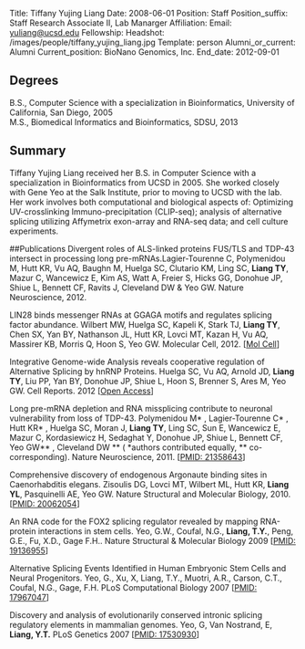 Title: Tiffany Yujing Liang
Date: 2008-06-01
Position: Staff
Position_suffix: Staff Research Associate II, Lab Manarger
Affiliation:
Email: yuliang@ucsd.edu
Fellowship:
Headshot: /images/people/tiffany_yujing_liang.jpg
Template: person
Alumni_or_current: Alumni
Current_position: BioNano Genomics, Inc.
End_date: 2012-09-01
<!-- Status: draft -->

## Degrees
B.S., Computer Science with a specialization in Bioinformatics, University of California, San Diego, 2005<br>
M.S., Biomedical Informatics and Bioinformatics, SDSU, 2013<br>

## Summary
Tiffany Yujing Liang received her B.S. in Computer Science with a specialization in Bioinformatics from UCSD in 2005.  She worked closely with Gene Yeo at the Salk Institute, prior to moving to UCSD with the lab.  Her work involves both computational and biological aspects of: Optimizing UV-crosslinking Immuno-precipitation (CLIP-seq); analysis of alternative splicing utilizing Affymetrix exon-array and RNA-seq data; and cell culture experiments.

##Publications
Divergent roles of ALS-linked proteins FUS/TLS and TDP-43 intersect in processing long pre-mRNAs.Lagier-Tourenne C, Polymenidou M, Hutt KR, Vu AQ, Baughn M, Huelga SC, Clutario KM, Ling SC, **Liang TY**, Mazur C, Wancewicz E, Kim AS, Watt A, Freier S, Hicks GG, Donohue JP, Shiue L, Bennett CF, Ravits J, Cleveland DW & Yeo GW. Nature Neuroscience, 2012.

LIN28 binds messenger RNAs at GGAGA motifs and regulates splicing factor abundance. Wilbert MW, Huelga SC, Kapeli K, Stark TJ, **Liang TY**, Chen SX, Yan BY, Nathanson JL, Hutt KR, Lovci MT, Kazan H, Vu AQ, Massirer KB, Morris Q, Hoon S, Yeo GW. Molecular Cell, 2012. [[Mol Cell](http://www.cell.com/molecular-cell/abstract/S1097-2765(12)00690-9)]

Integrative Genome-wide Analysis reveals cooperative regulation of Alternative Splicing by hnRNP Proteins. Huelga SC, Vu AQ, Arnold JD, **Liang TY**, Liu PP, Yan BY, Donohue JP, Shiue L, Hoon S, Brenner S, Ares M, Yeo GW. Cell Reports. 2012 [[Open Access](http://www.cell.com/cell-reports/fulltext/S2211-1247(12)00043-5)]

Long pre-mRNA depletion and RNA missplicing contribute to neuronal vulnerability from loss of TDP-43. Polymenidou M* , Lagier-Tourenne C* , Hutt KR* , Huelga SC, Moran J, **Liang TY**, Ling SC, Sun E, Wancewicz E, Mazur C, Kordasiewicz H, Sedaghat Y, Donohue JP, Shiue L, Bennett CF, Yeo GW** , Cleveland DW ** ( *authors contributed equally, ** co-corresponding). Nature Neuroscience, 2011. [[PMID: 21358643](http://www.ncbi.nlm.nih.gov/pubmed/21358643)]

Comprehensive discovery of endogenous Argonaute binding sites in Caenorhabditis elegans. Zisoulis DG, Lovci MT, Wilbert ML, Hutt KR, **Liang YL**, Pasquinelli AE, Yeo GW. Nature Structural and Molecular Biology, 2010. [[PMID: 20062054](http://www.ncbi.nlm.nih.gov/pubmed/20062054)]


An RNA code for the FOX2 splicing regulator revealed by mapping RNA-protein interactions in stem cells. Yeo, G.W., Coufal, N.G., **Liang, T.Y.**, Peng, G.E., Fu, X.D., Gage F.H.. Nature Structural & Molecular Biology 2009 [[PMID: 19136955](http://www.ncbi.nlm.nih.gov/pubmed/19136955)]

Alternative Splicing Events Identified in Human Embryonic Stem Cells and Neural Progenitors. Yeo, G., Xu, X, Liang, T.Y., Muotri, A.R., Carson, C.T., Coufal, N.G., Gage, F.H. PLoS Computational Biology 2007 [[PMID: 17967047](http://www.ncbi.nlm.nih.gov/pubmed/17967047)]

Discovery and analysis of evolutionarily conserved intronic splicing regulatory elements in mammalian genomes. Yeo, G, Van Nostrand, E, **Liang, Y.T.** PLoS Genetics 2007 [[PMID: 17530930](http://www.ncbi.nlm.nih.gov/pubmed/17530930)]
